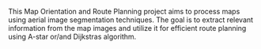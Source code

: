 This Map Orientation and Route Planning project aims to process maps using aerial image segmentation techniques. The goal is to extract relevant information from the map images and utilize it for efficient route planning using A-star or/and Dijkstras algorithm.
